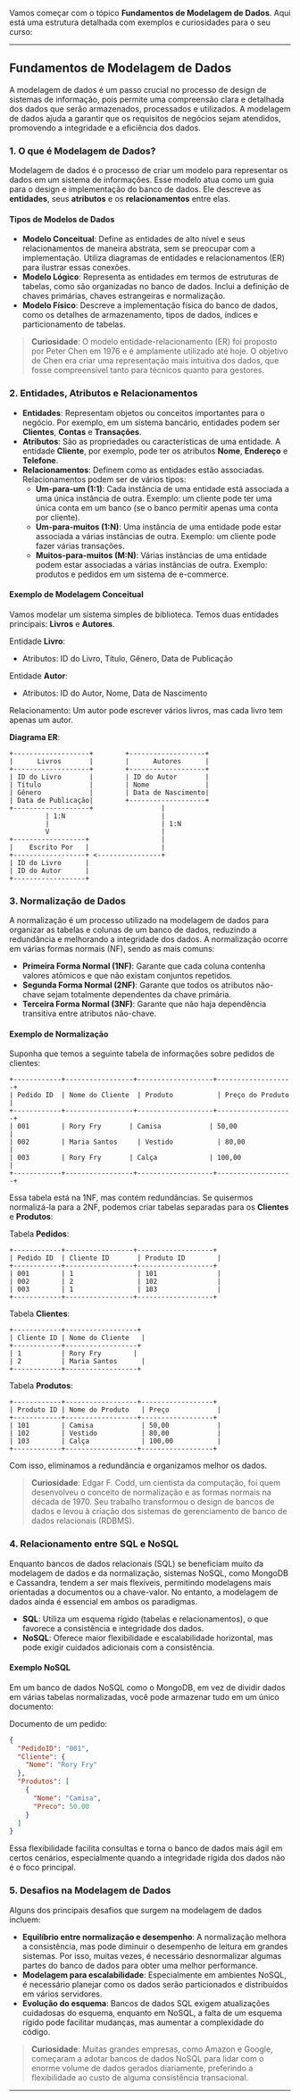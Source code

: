 Vamos começar com o tópico **Fundamentos de Modelagem de Dados**. Aqui está uma estrutura detalhada com exemplos e curiosidades para o seu curso:

---

## Fundamentos de Modelagem de Dados

A modelagem de dados é um passo crucial no processo de design de sistemas de informação, pois permite uma compreensão clara e detalhada dos dados que serão armazenados, processados e utilizados. A modelagem de dados ajuda a garantir que os requisitos de negócios sejam atendidos, promovendo a integridade e a eficiência dos dados.

### 1. O que é Modelagem de Dados?

Modelagem de dados é o processo de criar um modelo para representar os dados em um sistema de informações. Esse modelo atua como um guia para o design e implementação do banco de dados. Ele descreve as **entidades**, seus **atributos** e os **relacionamentos** entre elas.

#### Tipos de Modelos de Dados

- **Modelo Conceitual**: Define as entidades de alto nível e seus relacionamentos de maneira abstrata, sem se preocupar com a implementação. Utiliza diagramas de entidades e relacionamentos (ER) para ilustrar essas conexões.
- **Modelo Lógico**: Representa as entidades em termos de estruturas de tabelas, como são organizadas no banco de dados. Inclui a definição de chaves primárias, chaves estrangeiras e normalização.
- **Modelo Físico**: Descreve a implementação física do banco de dados, como os detalhes de armazenamento, tipos de dados, índices e particionamento de tabelas.

> **Curiosidade**: O modelo entidade-relacionamento (ER) foi proposto por Peter Chen em 1976 e é amplamente utilizado até hoje. O objetivo de Chen era criar uma representação mais intuitiva dos dados, que fosse compreensível tanto para técnicos quanto para gestores.

### 2. Entidades, Atributos e Relacionamentos

- **Entidades**: Representam objetos ou conceitos importantes para o negócio. Por exemplo, em um sistema bancário, entidades podem ser **Clientes**, **Contas** e **Transações**.
- **Atributos**: São as propriedades ou características de uma entidade. A entidade **Cliente**, por exemplo, pode ter os atributos **Nome**, **Endereço** e **Telefone**.
- **Relacionamentos**: Definem como as entidades estão associadas. Relacionamentos podem ser de vários tipos:
  - **Um-para-um (1:1)**: Cada instância de uma entidade está associada a uma única instância de outra. Exemplo: um cliente pode ter uma única conta em um banco (se o banco permitir apenas uma conta por cliente).
  - **Um-para-muitos (1:N)**: Uma instância de uma entidade pode estar associada a várias instâncias de outra. Exemplo: um cliente pode fazer várias transações.
  - **Muitos-para-muitos (M:N)**: Várias instâncias de uma entidade podem estar associadas a várias instâncias de outra. Exemplo: produtos e pedidos em um sistema de e-commerce.

#### Exemplo de Modelagem Conceitual

Vamos modelar um sistema simples de biblioteca. Temos duas entidades principais: **Livros** e **Autores**.

Entidade **Livro**:
- Atributos: ID do Livro, Título, Gênero, Data de Publicação

Entidade **Autor**:
- Atributos: ID do Autor, Nome, Data de Nascimento

Relacionamento: Um autor pode escrever vários livros, mas cada livro tem apenas um autor.

**Diagrama ER**:
```
+-------------------+        +-------------------+
|      Livros       |        |      Autores      |
+-------------------+        +-------------------+
| ID do Livro       |        | ID do Autor       |
| Título            |        | Nome              |
| Gênero            |        | Data de Nascimento|
| Data de Publicação|        +-------------------+
+-------------------+                 |
         | 1:N                        |
         |                            | 1:N
         V                            |
+------------------+                  |
|    Escrito Por   |                  |
+------------------+ <----------------+
| ID do Livro      |
| ID do Autor      |
+------------------+
```

### 3. Normalização de Dados

A normalização é um processo utilizado na modelagem de dados para organizar as tabelas e colunas de um banco de dados, reduzindo a redundância e melhorando a integridade dos dados. A normalização ocorre em várias formas normais (NF), sendo as mais comuns:

- **Primeira Forma Normal (1NF)**: Garante que cada coluna contenha valores atômicos e que não existam conjuntos repetidos.
- **Segunda Forma Normal (2NF)**: Garante que todos os atributos não-chave sejam totalmente dependentes da chave primária.
- **Terceira Forma Normal (3NF)**: Garante que não haja dependência transitiva entre atributos não-chave.

#### Exemplo de Normalização

Suponha que temos a seguinte tabela de informações sobre pedidos de clientes:

```
+------------+-----------------+-------------------+-------------------+
| Pedido ID  | Nome do Cliente  | Produto           | Preço do Produto  |
+------------+-----------------+-------------------+-------------------+
| 001        | Rory Fry       | Camisa            | 50,00             |
| 002        | Maria Santos     | Vestido           | 80,00             |
| 003        | Rory Fry       | Calça             | 100,00            |
+------------+-----------------+-------------------+-------------------+
```

Essa tabela está na 1NF, mas contém redundâncias. Se quisermos normalizá-la para a 2NF, podemos criar tabelas separadas para os **Clientes** e **Produtos**:

Tabela **Pedidos**:
```
+------------+-----------------+-------------------+
| Pedido ID  | Cliente ID       | Produto ID        |
+------------+-----------------+-------------------+
| 001        | 1                | 101               |
| 002        | 2                | 102               |
| 003        | 1                | 103               |
+------------+-----------------+-------------------+
```

Tabela **Clientes**:
```
+------------+------------------+
| Cliente ID | Nome do Cliente   |
+------------+------------------+
| 1          | Rory Fry        |
| 2          | Maria Santos      |
+------------+------------------+
```

Tabela **Produtos**:
```
+------------+------------------+------------------+
| Produto ID | Nome do Produto   | Preço            |
+------------+------------------+------------------+
| 101        | Camisa            | 50,00            |
| 102        | Vestido           | 80,00            |
| 103        | Calça             | 100,00           |
+------------+------------------+------------------+
```

Com isso, eliminamos a redundância e organizamos melhor os dados.

> **Curiosidade**: Edgar F. Codd, um cientista da computação, foi quem desenvolveu o conceito de normalização e as formas normais na década de 1970. Seu trabalho transformou o design de bancos de dados e levou à criação dos sistemas de gerenciamento de banco de dados relacionais (RDBMS).

### 4. Relacionamento entre SQL e NoSQL

Enquanto bancos de dados relacionais (SQL) se beneficiam muito da modelagem de dados e da normalização, sistemas NoSQL, como MongoDB e Cassandra, tendem a ser mais flexíveis, permitindo modelagens mais orientadas a documentos ou a chave-valor. No entanto, a modelagem de dados ainda é essencial em ambos os paradigmas.

- **SQL**: Utiliza um esquema rígido (tabelas e relacionamentos), o que favorece a consistência e integridade dos dados.
- **NoSQL**: Oferece maior flexibilidade e escalabilidade horizontal, mas pode exigir cuidados adicionais com a consistência.

#### Exemplo NoSQL

Em um banco de dados NoSQL como o MongoDB, em vez de dividir dados em várias tabelas normalizadas, você pode armazenar tudo em um único documento:

Documento de um pedido:
```json
{
  "PedidoID": "001",
  "Cliente": {
    "Nome": "Rory Fry"
  },
  "Produtos": [
    {
      "Nome": "Camisa",
      "Preco": 50.00
    }
  ]
}
```

Essa flexibilidade facilita consultas e torna o banco de dados mais ágil em certos cenários, especialmente quando a integridade rígida dos dados não é o foco principal.

### 5. Desafios na Modelagem de Dados

Alguns dos principais desafios que surgem na modelagem de dados incluem:

- **Equilíbrio entre normalização e desempenho**: A normalização melhora a consistência, mas pode diminuir o desempenho de leitura em grandes sistemas. Por isso, muitas vezes, é necessário desnormalizar algumas partes do banco de dados para obter uma melhor performance.
- **Modelagem para escalabilidade**: Especialmente em ambientes NoSQL, é necessário planejar como os dados serão particionados e distribuídos em vários servidores.
- **Evolução do esquema**: Bancos de dados SQL exigem atualizações cuidadosas do esquema, enquanto em NoSQL, a falta de um esquema rígido pode facilitar mudanças, mas aumentar a complexidade do código.

> **Curiosidade**: Muitas grandes empresas, como Amazon e Google, começaram a adotar bancos de dados NoSQL para lidar com o enorme volume de dados gerados diariamente, preferindo a flexibilidade ao custo de alguma consistência transacional.

---

